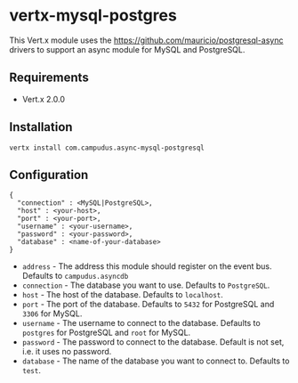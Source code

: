 # vertx-mysql-postgres

This Vert.x module uses the https://github.com/mauricio/postgresql-async drivers to support an async module for MySQL and PostgreSQL.

## Requirements

* Vert.x 2.0.0

## Installation

`vertx install com.campudus.async-mysql-postgresql`

## Configuration

    {
      "connection" : <MySQL|PostgreSQL>,
      "host" : <your-host>,
      "port" : <your-port>,
      "username" : <your-username>,
      "password" : <your-password>,
      "database" : <name-of-your-database>
    }

* `address` - The address this module should register on the event bus. Defaults to `campudus.asyncdb`
* `connection` - The database you want to use. Defaults to `PostgreSQL`.
* `host` - The host of the database. Defaults to `localhost`.
* `port` - The port of the database. Defaults to `5432` for PostgreSQL and `3306` for MySQL.
* `username` - The username to connect to the database. Defaults to `postgres` for PostgreSQL and `root` for MySQL.
* `password` - The password to connect to the database. Default is not set, i.e. it uses no password.
* `database` - The name of the database you want to connect to. Defaults to `test`.
